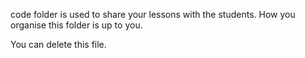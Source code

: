 code folder is used to share your lessons with the students. How you organise this folder is up to you.

You can delete this file.

